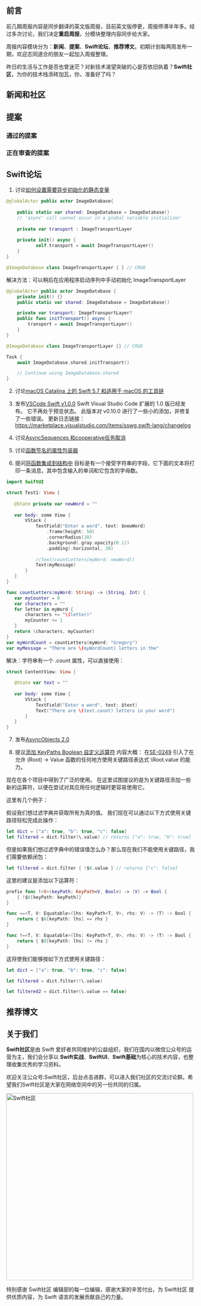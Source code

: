 ## 前言

前几期周报内容是同步翻译的英文版周报，目前英文版停更，周报停滞半年多。经过多次讨论，我们决定**重启周报**，分模块整理内容同步给大家。

周报内容模块分为：**新闻**、**提案**、**Swift论坛**、**推荐博文**。初期计划每两周发布一期，欢迎志同道合的朋友一起加入周报整理。

昨日的生活与工作是否也曾迷茫？对新技术渴望突破的心是否依旧执着？**Swift社区**，为你的技术栈添砖加瓦，你，准备好了吗？

## 新闻和社区


## 提案

### 通过的提案


### 正在审查的提案


## Swift论坛
1) 讨论[如何设置需要异步初始化的静态变量](https://forums.swift.org/t/how-to-set-static-variable-that-requires-async-initialization/62661 "如何设置需要异步初始化的静态变量")
```Swift
@globalActor public actor ImageDatabase{
    
    public static var shared: ImageDatabase = ImageDatabase() 
    // 'async' call cannot occur in a global variable initializer
    
    private var transport : ImageTransportLayer
    
    private init() async {
           self.transport = await ImageTransportLayer()
    }    
}

@ImageDatabase class ImageTransportLayer { } // CRUD
```
解决方法：可以稍后在应用程序启动序列中手动初始化 ImageTransportLayer
```Swift
@globalActor public actor ImageDatabase {
    private init() {}
    public static var shared: ImageDatabase = ImageDatabase()

    private var transport: ImageTransportLayer?
    public func initTransport() async {
        transport = await ImageTransportLayer()
    }
}

@ImageDatabase class ImageTransportLayer {} // CRUD

Task {
    await ImageDatabase.shared.initTransport()

    // Continue using ImageDatabase.shared
}
```

2) 讨论[macOS Catalina 上的 Swift 5.7 和适用于 macOS 的工具链](https://forums.swift.org/t/swift-5-7-on-macos-catalina-and-a-toolchain-for-macos/62656 "macOS Catalina 上的 Swift 5.7 和适用于 macOS 的工具链")

3) 发布[VSCode Swift v1.0.0](https://forums.swift.org/t/vscode-swift-v1-0-0/62668 "VSCode Swift v1.0.0")
Swift Visual Studio Code 扩展的 1.0 版已经发布。 它不再处于预览状态。
此版本对 v0.10.0 进行了一些小的添加，并修复了一些错误。 更新日志链接：https://marketplace.visualstudio.com/items/sswg.swift-lang/changelog

4) 讨论[AsyncSequences 和cooperative任务取消](https://forums.swift.org/t/asyncsequences-and-cooperative-task-cancellation/62657 "AsyncSequences 和cooperative任务取消")

5) 讨论[函数签名的属性包装器](https://forums.swift.org/t/property-wrapper-on-a-functions-signature/62660 "函数签名的属性包装器")

6) 提问[将函数集成到结构中](https://forums.swift.org/t/integrating-a-function-into-a-struct/62634 "将函数集成到结构中")
目标是有一个接受字符串的字段，它下面的文本将打印一条消息，其中包含输入的单词和它包含的字母数。
 ```Swift
 import SwiftUI

struct Test1: View {
    
    @State private var newWord = ""
    
    var body: some View {
        VStack {
            TextField("Enter a word", text: $newWord)
                .frame(height: 50)
                .cornerRadius(10)
                .background(.gray.opacity(0.1))
                .padding(.horizontal, 20)
            
            //Text(countLetters(myWord: newWord))
            Text(myMessage)
        }
    }
}

func countLetters(myWord: String) -> (String, Int) {
    var myCounter = 0
    var characters = ""
    for letter in myWord {
        characters += "\(letter)"
        myCounter += 1
    }
    return (characters, myCounter)
}
var myWordCount = countLetters(myWord: "Gregory")
var myMessage = "There are \(myWordCount) letters in the"
 ```
 解决：字符串有一个 .count 属性，可以直接使用：
 ```Swift
 struct ContentView: View {
    
    @State var text = ""
    
    var body: some View {
        VStack {
            TextField("Enter a word", text: $text)
            Text("There are \(text.count) letters in your word")
        }
    }
}
 ```

7) 发布[AsyncObjects 2.0](https://forums.swift.org/t/released-asyncobjects-2-0/62664 "AsyncObjects 2.0")

8) 提议[添加 KeyPaths Boolean 自定义运算符](https://forums.swift.org/t/pitch-add-keypaths-boolean-custom-operators/62626 "添加 KeyPaths Boolean自定义运算符")
内容大概：
在[SE-0249](https://github.com/apple/swift-evolution/blob/main/proposals/0249-key-path-literal-function-expressions.md) 引入了在允许 (Root) -> Value 函数的任何地方使用关键路径表达式 \Root.value 的能力。

现在在各个项目中得到了广泛的使用。
在这里试图提议的是为关键路径添加一些新的运算符，以便在尝试对其应用任何逻辑时更容易使用它。

这里有几个例子：

假设我们想过滤字典并获取所有为真的值。
我们现在可以通过以下方式使用关键路径轻松完成此操作：
 ```Swift
let dict = ["a": true, "b": true, "c": false]
let filtered = dict.filter(\.value) // returns ["a": true, "b": true]
```
但是如果我们想过滤字典中的错误值怎么办？那么现在我们不能使用关键路径，我们需要依赖闭包：
```Swift
let filtered = dict.filter { !$0.value } // returns ["c": false]
```
这里的建议是添加以下运算符：
```Swift
prefix func !<V>(keyPath: KeyPath<V, Bool>) -> (V) -> Bool {
    { !$0[keyPath: keyPath]}
}

func ==<T, V: Equatable>(lhs: KeyPath<T, V>, rhs: V) -> (T) -> Bool {
    return { $0[keyPath: lhs] == rhs }
}

func !=<T, V: Equatable>(lhs: KeyPath<T, V>, rhs: V) -> (T) -> Bool {
    return { $0[keyPath: lhs] != rhs }
}
```
这将使我们能够按如下方式使用关键路径：
```Swift
let dict = ["a": true, "b": true, "c": false]

let filtered = dict.filter(!\.value)

let filtered2 = dict.filter(\.value == false)
```

## 推荐博文

## 关于我们

**Swift社区**是由 Swift 爱好者共同维护的公益组织，我们在国内以微信公众号的运营为主，我们会分享以 **Swift实战**、**SwiftUl**、**Swift基础**为核心的技术内容，也整理收集优秀的学习资料。

欢迎关注公众号:Swift社区，后台点击进群，可以进入我们社区的交流讨论群。希望我们Swift社区是大家在网络空间中的另一份共同的归属。

<img width="500" alt="Swift社区" src="https://user-images.githubusercontent.com/24238160/132703149-34121c6c-fd18-491c-a697-58a0fabf3060.png">

特别感谢 Swift社区 编辑部的每一位编辑，感谢大家的辛苦付出，为 Swift社区 提供优质内容，为 Swift 语言的发展贡献自己的力量。
